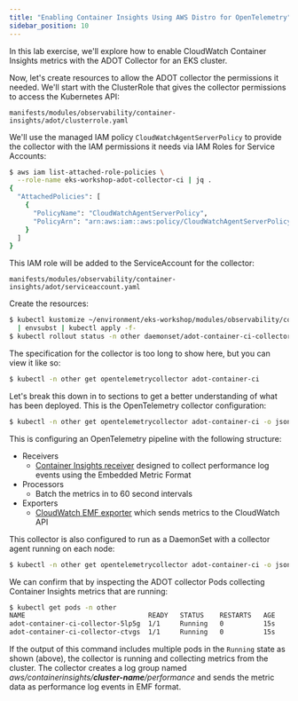 ```yaml
---
title: "Enabling Container Insights Using AWS Distro for OpenTelemetry"
sidebar_position: 10
---
```


In this lab exercise, we'll explore how to enable CloudWatch Container Insights metrics with the ADOT Collector for an EKS cluster.

Now, let's create resources to allow the ADOT collector the permissions it needed. We'll start with the ClusterRole that gives the collector permissions to access the Kubernetes API:

```file
manifests/modules/observability/container-insights/adot/clusterrole.yaml
```

We'll use the managed IAM policy `CloudWatchAgentServerPolicy` to provide the collector with the IAM permissions it needs via IAM Roles for Service Accounts:

```bash
$ aws iam list-attached-role-policies \
  --role-name eks-workshop-adot-collector-ci | jq .
{
  "AttachedPolicies": [
    {
      "PolicyName": "CloudWatchAgentServerPolicy",
      "PolicyArn": "arn:aws:iam::aws:policy/CloudWatchAgentServerPolicy"
    }
  ]
}
```

This IAM role will be added to the ServiceAccount for the collector:

```file
manifests/modules/observability/container-insights/adot/serviceaccount.yaml
```

Create the resources:

```bash
$ kubectl kustomize ~/environment/eks-workshop/modules/observability/container-insights/adot \
  | envsubst | kubectl apply -f-
$ kubectl rollout status -n other daemonset/adot-container-ci-collector --timeout=120s
```

The specification for the collector is too long to show here, but you can view it like so:

```bash
$ kubectl -n other get opentelemetrycollector adot-container-ci
```

Let's break this down in to sections to get a better understanding of what has been deployed. This is the OpenTelemetry collector configuration:

```bash
$ kubectl -n other get opentelemetrycollector adot-container-ci -o jsonpath='{.spec.config}'
```

This is configuring an OpenTelemetry pipeline with the following structure:

- Receivers
  - [Container Insights receiver](https://github.com/open-telemetry/opentelemetry-collector-contrib/blob/main/receiver/awscontainerinsightreceiver/README.md) designed to collect performance log events using the Embedded Metric Format
- Processors
  - Batch the metrics in to 60 second intervals
- Exporters
  - [CloudWatch EMF exporter](https://github.com/open-telemetry/opentelemetry-collector-contrib/blob/main/exporter/awsemfexporter/README.md) which sends metrics to the CloudWatch API

This collector is also configured to run as a DaemonSet with a collector agent running on each node:

```bash
$ kubectl -n other get opentelemetrycollector adot-container-ci -o jsonpath='{.spec.mode}{"\n"}'
```

We can confirm that by inspecting the ADOT collector Pods collecting Container Insights metrics that are running:

```bash
$ kubectl get pods -n other
NAME                               READY   STATUS    RESTARTS   AGE
adot-container-ci-collector-5lp5g  1/1     Running   0          15s
adot-container-ci-collector-ctvgs  1/1     Running   0          15s
```

If the output of this command includes multiple pods in the `Running` state as shown (above), the collector is running and collecting metrics from the cluster. The collector creates a log group named _aws/containerinsights/**cluster-name**/performance_ and sends the metric data as performance log events in EMF format.
